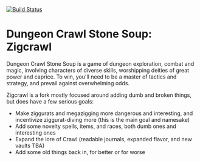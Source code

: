 [![Build Status](https://github.com/crawl/crawl/workflows/Build/badge.svg)](https://github.com/crawl/crawl/actions/)

# Dungeon Crawl Stone Soup: Zigcrawl

Dungeon Crawl Stone Soup is a game of dungeon exploration, combat and magic, involving characters of diverse skills, worshipping deities of great power and caprice. To win, you'll need to be a master of tactics and strategy, and prevail against overwhelming odds.

Zigcrawl is a fork mostly focused around adding dumb and broken things, but does have a few serious goals:
* Make ziggurats and megazigging more dangerous and interesting, and incentivize ziggurat-diving more (this is the main goal and namesake)
* Add some novelty spells, items, and races, both dumb ones and interesting ones
* Expand the lore of Crawl (readable journals, expanded flavor, and new vaults TBA)
* Add some old things back in, for better or for worse

